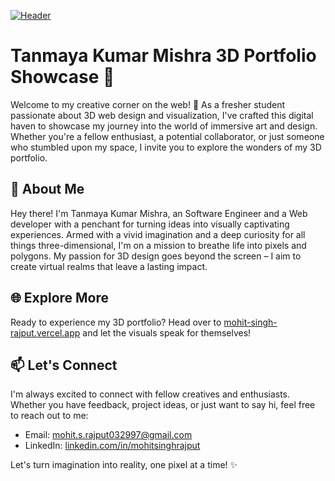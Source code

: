[![Header](https://img.shields.io/badge/Portfolio-Mohit's%203D%20Showcase-brightgreen?style=for-the-badge)](https://mohit-singh-rajput.vercel.app/)

# Tanmaya Kumar Mishra 3D Portfolio Showcase 🌟

Welcome to my creative corner on the web! 🚀 As a fresher student passionate about 3D web design and visualization, I've crafted this digital haven to showcase my journey into the world of immersive art and design. Whether you're a fellow enthusiast, a potential collaborator, or just someone who stumbled upon my space, I invite you to explore the wonders of my 3D portfolio.

## 🎨 About Me

Hey there! I'm Tanmaya Kumar Mishra, an Software Engineer and a Web developer with a penchant for turning ideas into visually captivating experiences. Armed with a vivid imagination and a deep curiosity for all things three-dimensional, I'm on a mission to breathe life into pixels and polygons. My passion for 3D design goes beyond the screen – I aim to create virtual realms that leave a lasting impact.

## 🌐 Explore More

Ready to experience my 3D portfolio? Head over to [mohit-singh-rajput.vercel.app](https://mohit-singh-rajput.vercel.app/) and let the visuals speak for themselves!

## 📫 Let's Connect

I'm always excited to connect with fellow creatives and enthusiasts. Whether you have feedback, project ideas, or just want to say hi, feel free to reach out to me:

- Email: mohit.s.rajput032997@gmail.com
- LinkedIn: [linkedin.com/in/mohitsinghrajput](https://www.linkedin.com/in/mohitsinghrajput)

Let's turn imagination into reality, one pixel at a time! ✨
